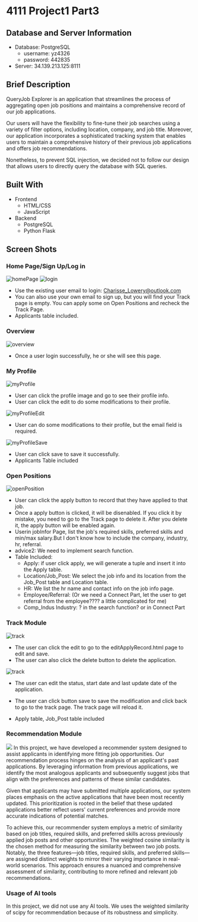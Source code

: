 # 4111 Project1 Part3
## Database and Server Information
- Database: PostgreSQL
  - username: yz4326
  - password: 442835
- Server: 34.139.213.125:8111

## Brief Description
QueryJob Explorer is an application that streamlines the process of aggregating open job positions and maintains a comprehensive record of our job applications.

Our users will have the flexibility to fine-tune their job searches using a variety of filter options, including location, company, and job title. Moreover, our application incorporates a sophisticated tracking system that enables users to maintain a comprehensive
history of their previous job applications and offers job recommendations. 

Nonetheless, to prevent SQL injection, we decided not to follow our design that allows users to directly query the database with SQL queries.
## Built With
+ Frontend
  - HTML/CSS
  - JavaScript
+ Backend
  - PostgreSQL
  - Python Flask
## Screen Shots

### Home Page/Sign Up/Log in
![homePage](static/homepage.png)
![login](static/loginPage.png)
* Use the existing user email to login: 
Charisse_Lowery@outlook.com
* You can also use your own email to sign up, but you will find your Track page is empty. You can apply some on Open Positions and recheck the Track Page.
* Applicants table included.

### Overview
![overview](static/overviewPage.png)
* Once a user login successfully, he or she will see this page.

### My Profile
![myProfile](static/myProfile.png)
* User can click the profile image and go to see their profile info. 
* User can click the edit to do some modifications to their profile.

![myProfileEdit](static/myProfileEdit.png)
* User can do some modifications to their profile, but the email field is required.

![myProfileSave](static/savemyProfilePage.png)
* User can click save to save it successfully.
* Applicants Table included

### Open Positions

![openPosition](static/openPositionPage.png)
* User can click the apply button to record that they have applied to that job.
* Once a apply button is clicked, it will be disenabled. If you click it by mistake, you need to go to the Track page to delete it. After you delete it, the apply button will be enabled again.
* Userin jobInfor Page, list the job's required skills, preferred skills and min/max salary.But I don't know how to include the company, industry, hr, referral.
* advice2: We need to implement search function.
* Table Included: 
  - Apply: if user click apply, we will generate a tuple and insert it into the Apply table.
  - Location/Job_Post: We select the job info and its location from the Job_Post table and Location table.
  - HR: We list the hr name and contact info on the job info page.
  - Employee/Referral: (Or we need a Connect Part, let the user to get referral from the employee???? a little complicated for me)
  - Comp_Indus Industry: ? in the search function? or in Connect Part

### Track Module

![track](static/trackPage.png)
* The user can click the edit to go to the editApplyRecord.html page to edit and save. 
* The user can also click the delete button to delete the application.

![track](static/trackEdit.png)
* The user can edit the status, start date and last update date of the application.
* The user can click button save to save the modification and click back to go to the track page. The track page will reload it.

* Apply table, Job_Post table included

### Recommendation Module
![](static/recommendation.jpg)
In this project, we have developed a recommender system designed to assist applicants in identifying more fitting job opportunities. Our recommendation process hinges on the analysis of an applicant's past applications. By leveraging information from previous applications, we identify the most analogous applicants and subsequently suggest jobs that align with the preferences and patterns of these similar candidates.

Given that applicants may have submitted multiple applications, our system places emphasis on the active applications that have been most recently updated. This prioritization is rooted in the belief that these updated applications better reflect users' current preferences and provide more accurate indications of potential matches.

To achieve this, our recommender system employs a metric of similarity based on job titles, required skills, and preferred skills across previously applied job posts and other opportunities. The weighted cosine similarity is the chosen method for measuring the similarity between two job posts. Notably, the three features—job titles, required skills, and preferred skills—are assigned distinct weights to mirror their varying importance in real-world scenarios. This approach ensures a nuanced and comprehensive assessment of similarity, contributing to more refined and relevant job recommendations.

### Usage of AI tools

In this project, we did not use any AI tools. We uses the weighted similarity of scipy for recommendation because of its robustness and simplicity.




